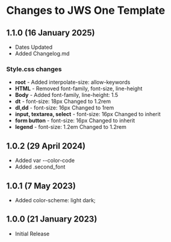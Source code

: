 # Changes to JWS One Template

## 1.1.0 (16 January 2025)

* Dates Updated
* Added Changelog.md

### Style.css changes

* **root** - Added interpolate-size: allow-keywords
* **HTML** - Removed font-family, font-size, line-height
* **Body** - Added font-family, line-height: 1.5
* **dt** -  font-size: 18px Changed to 1.2rem
* **dl,dd** - font-size: 16px Changed to 1rem
* **input, textarea, select** - font-size: 16px Changed to inherit
* **form button** - font-size: 16px Changed to inherit
* **legend** - font-size: 1.2em Changed to 1.2rem

## 1.0.2 (29 April 2024)

* Added var --color-code
* Added .second_font

## 1.0.1 (7 May 2023)

* Added color-scheme: light dark;

## 1.0.0 (21 January 2023)

* Initial Release